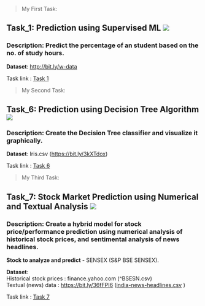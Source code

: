> My First Task:
## Task_1: Prediction using Supervised ML  [![](https://img.shields.io/badge/Level-Beginner-brightgreen.svg)](https://github.com/jyotipandey-11)
### Description: Predict the percentage of an student based on the no. of study hours.

**Dataset**:  http://bit.ly/w-data

Task link : [Task 1](https://www.linkedin.com/posts/jyotipandey11_gripmar21-thesparksfoundation-tsf-activity-6773314551304794112-oLlz) 

> My Second Task:
## Task_6: Prediction using Decision Tree Algorithm   [![](https://img.shields.io/badge/Level-Intermediate-orange.svg)](https://github.com/jyotipandey-11)
### Description: Create the Decision Tree classifier and visualize it graphically.
**Dataset**: Iris.csv (https://bit.ly/3kXTdox)

Task link : [Task 6](https://www.linkedin.com/posts/jyotipandey11_gripmar21-thesparksfoundation-tsf-activity-6775001798496325632-MFyX) 

> My Third Task:
## Task_7: Stock Market Prediction using Numerical and Textual Analysis  [![](https://img.shields.io/badge/Level-Advanced-red.svg)](https://github.com/jyotipandey-11)
### Description: Create a hybrid model for stock price/performance prediction using numerical analysis of historical stock prices, and sentimental analysis of news headlines.
**Stock to analyze and predict** - SENSEX (S&P BSE SENSEX).<br>

**Dataset**: <br>
Historical stock prices : finance.yahoo.com (^BSESN.csv) <br>
Textual (news) data : https://bit.ly/36fFPI6   ([india-news-headlines.csv](https://dvn-cloud.s3.amazonaws.com/10.7910/DVN/DPQMQH/1780d1f9402-6318fe04ec3d?response-content-disposition=attachment%3B%20filename%2A%3DUTF-8%27%27india-news-headlines.csv&response-content-type=text%2Fcsv&X-Amz-Algorithm=AWS4-HMAC-SHA256&X-Amz-Date=20210319T104045Z&X-Amz-SignedHeaders=host&X-Amz-Expires=3600&X-Amz-Credential=AKIAIEJ3NV7UYCSRJC7A%2F20210319%2Fus-east-1%2Fs3%2Faws4_request&X-Amz-Signature=3771b950beef118af0c4678d01e2e2995aee195b9d8c430d3697d9ff9fd580a7) )

Task link : [Task 7](https://www.linkedin.com/posts/jyotipandey11_gripmar21-thesparksfoundation-tsf-activity-6778614019352784896-y7nQ)
